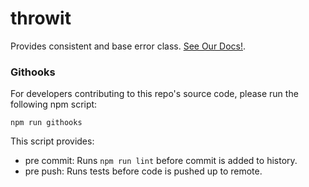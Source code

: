 # throwit
Provides consistent and base error class.
[See Our Docs!](doc/index.md).

### Githooks

For developers contributing to this repo's source code, please run the following npm script:

```
npm run githooks
```

This script provides:

- pre commit: Runs `npm run lint` before commit is added to history.
- pre push: Runs tests before code is pushed up to remote.
